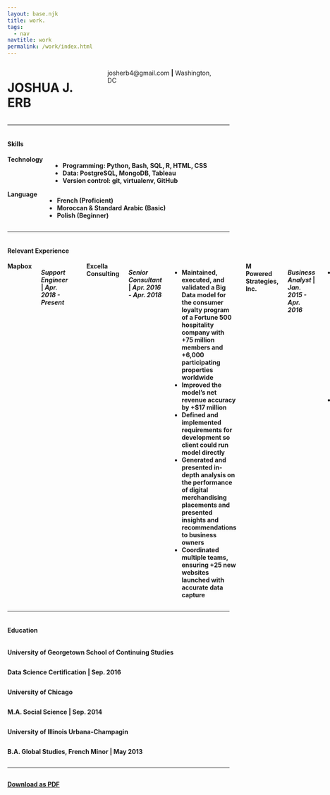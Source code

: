 ```yaml
---
layout: base.njk
title: work.
tags:
  - nav
navtitle: work
permalink: /work/index.html
---
```

  <!-- TODO: convert resume updates to Markdown structure -->
  <div class="container">
    <!-- Resume Header & Sub-header -->
    <div class="row">
      <div class="twelve columns">
        <h1 class="welcome-text">JOSHUA J. ERB</h1>
        <p class="center-text">josherb4@gmail.com <strong>|</strong> Washington, DC <strong></p>
      </div>
    </div>
    <hr></hr>
    <div class="row">
      <div class="twelve columns">
        <h4>Skills</h4>
      </div>
    </div>
    <div class="row">
      <div class="six columns">
        <strong>Technology</strong>
        <ul>
          <li class="clean"><span>Programming: Python, Bash, SQL, R, HTML, CSS</span></li>
          <li class="clean"><span>Data: PostgreSQL, MongoDB, Tableau</span></li>
          <li class="clean"><span>Version control: git, virtualenv, GitHub</span></li>
        </ul>
      </div>
      <div class="six columns">
        <strong>Language</strong>
        <ul>
          <li class="clean"><span>French (Proficient)</span></li>
          <li class="clean"><span>Moroccan & Standard Arabic (Basic)</span></li>
          <li class="clean"><span>Polish (Beginner)<span></li>
        </ul>
      </div>
    </div>
    <hr></hr>
    <!-- Relevant Experience -->
    <div class="row">
      <div class="twelve columns">
        <h4>Relevant Experience</h4>
      </div>
    </div>
    <div class="row">
      <div class="twelve columns">
        <!-- Current Job Goes Here -->
        <strong>Mapbox</strong>
        <p class="less-margin"><em>Support Engineer</em> | <em>Apr. 2018 - Present</em></p>
         <!-- an an element to keep my spacing right -->
        <p></p>
        <!-- Job #2 (Excella) -->
        <strong>Excella Consulting</strong>
        <p class="less-margin"><em>Senior Consultant</em> | <em>Apr. 2016 - Apr. 2018</em></p>
        <ul class="content">
          <li class="clean"><span>Maintained, executed, and validated a Big Data model for the consumer loyalty program of a Fortune 500 hospitality company with +75 million members and +6,000 participating properties worldwide</span></li>
          <li class="clean"><span>Improved the model’s net revenue accuracy by +$17 million</span></li>
          <li class="clean"><span>Defined and implemented requirements for development so client could run model directly</span></li>
          <li class="clean"><span>Generated and presented in-depth analysis on the performance of digital merchandising placements and presented insights and recommendations to business owners</span></li>
          <li class="clean"><span>Coordinated multiple teams, ensuring +25 new websites launched with accurate data capture</span></li>
        </ul>
        <!-- Job #3 (MPS) -->
        <strong>M Powered Strategies, Inc.</strong>
        <p class="less-margin"><em>Business Analyst</em> | <em>Jan. 2015 - Apr. 2016</em></p>
        <ul class="content">
          <li class="clean"><span>Crafted strategic recommendations for the Stakeholder Engagement and Organizational Change Management Division to improve the federal client’s understanding of a software development project’s potential impacts for +32,000 users</span></li>
          <li class="clean"><span>Optimized data gathering processes to decrease the level of effort on client-facing reports and work products</span></li>
        </ul>
        <!-- Job #4 (U Chicago) -->
        <strong>University of Chicago, Department of Geography</strong>
        <p class="less-margin"><em>Research Assistant</em> | <em>Sep. 2013 - Sep. 2014</em></p>
        <ul class="content">
          <li class="clean"><span>Conducted primary-source archival research informing multiple academic projects, including a forthcoming book on the geographic morphology of 19th century breweries in San Francisco, CA</span></li>
        </ul>
      </div>
    </div>
    <hr></hr>
    <!-- Education Section -->
    <div class="row">
      <div class="twelve columns">
        <h4>Education</h4>
      </div>
    </div>
    <div class="row">
      <div class="seven columns">
        <p class="less-margin"><strong>University of Georgetown School of Continuing Studies</strong></p>
      </div>
      <div class="five columns">
        <p class="less-margin righty">Data Science Certification | Sep. 2016</p>
      </div>
    </div>
    <div class="row">
      <div class="seven columns">
        <p class="less-margin"><strong>University of Chicago</strong></p>
      </div>
      <div class="five columns">
        <p class="less-margin righty">M.A. Social Science | Sep. 2014</p>
      </div>
    </div>
    <div class="row">
      <div class="seven columns">
        <p class="less-margin"><strong>University of Illinois Urbana-Champagin</strong></p>
      </div>
      <div class="five columns">
        <p class="less-margin righty">B.A. Global Studies, French Minor | May 2013</p>
      </div>
    </div>
    <hr></hr>
    <!-- Download Button -->
    <div class="row">
      <div class="twelve columns center-text">
        <p><a class="button" href='../docs/Erb_Resume_2018.pdf' download>Download as PDF</a></p>
      </div>
    </div>
  </div>
